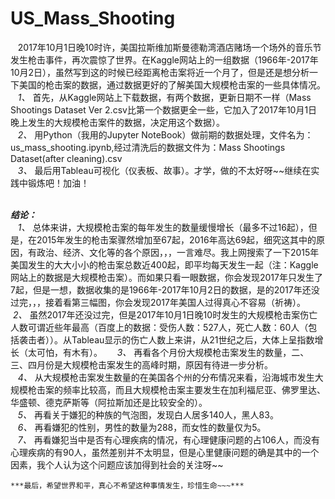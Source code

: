 # US_Mass_Shooting
    2017年10月1日晚10时许，美国拉斯维加斯曼德勒湾酒店赌场一个场外的音乐节发生枪击事件，再次震惊了世界。在Kaggle网站上的一组数据（1966年-2017年10月2日），虽然写到这的时候已经距离枪击案将近一个月了，但是还是想分析一下美国的枪击案的数据，通过数据更好的了解美国大规模枪击案的一些具体情况。  
    *1、*  首先，从Kaggle网站上下载数据，有两个数据，更新日期不一样（Mass Shootings Dataset Ver 2.csv比第一个数据更全一些，它加入了2017年10月1日晚上发生的大规模枪击案件的数据，决定用这个数据）。  
    *2、*  用Python（我用的Jupyter NoteBook）做前期的数据处理，文件名为：us_mass_shooting.ipynb,经过清洗后的数据文件为：Mass Shootings Dataset(after cleaning).csv  
    *3、*  最后用Tableau可视化（仪表板、故事）。才学，做的不太好呀~~继续在实践中锻炼吧！加油！  
      
    
***结论：***    
    *1、*  总体来讲，大规模枪击案的每年发生的数量缓慢增长（最多不过16起），但是，在2015年发生的枪击案骤然增加至67起，2016年高达69起，细究这其中的原因，有政治、经济、文化等的各个原因，，，一言难尽。我上网搜索了一下2015年美国发生的大大小小的枪击案总数近400起，即平均每天发生一起（注：Kaggle网站上的数据是大规模枪击案）。而如果只看一眼数据，你会发现2017年只发生了7起，但是一想，数据收集的是1966年-2017年10月2日的数据，是的2017年还没过完，，，接着看第三幅图，你会发现2017年美国人过得真心不容易（祈祷）。  
    *2、*  虽然2017年还没过完，但是2017年10月1日晚10时发生的大规模枪击案伤亡人数可谓近些年最高（百度上的数据：受伤人数：527人，死亡人数：60人（包括袭击者））。从Tableau显示的伤亡人数上来讲，从21世纪之后，大体上呈指数增长（太可怕，有木有）。  
    *3、*  再看各个月份大规模枪击案发生的数量，二、三、四月份是大规模枪击案发生的高峰时期，原因有待进一步分析。  
    *4、*  从大规模枪击案发生数量的在美国各个州的分布情况来看，沿海城市发生大规模枪击案的频率比较高，而且大规模枪击案主要发生在加利福尼亚、佛罗里达、华盛顿、德克萨斯等（阿拉斯加还是比较安全的）。  
    *5、*  再看关于嫌犯的种族的气泡图，发现白人居多140人，黑人83。  
    *6、*  再看嫌犯的性别，男性的数量为288，而女性的数量仅为5。  
    *7、*  再看嫌犯当中是否有心理疾病的情况，有心理健康问题的占106人，而没有心理疾病的有90人，虽然差别并不太明显，但是心里健康问题的确是其中的一个因素，我个人认为这个问题应该加得到社会的关注呀~~    
    
    
    
    
    
    
    ***最后，希望世界和平，真心不希望这种事情发生，珍惜生命~~~***
    
